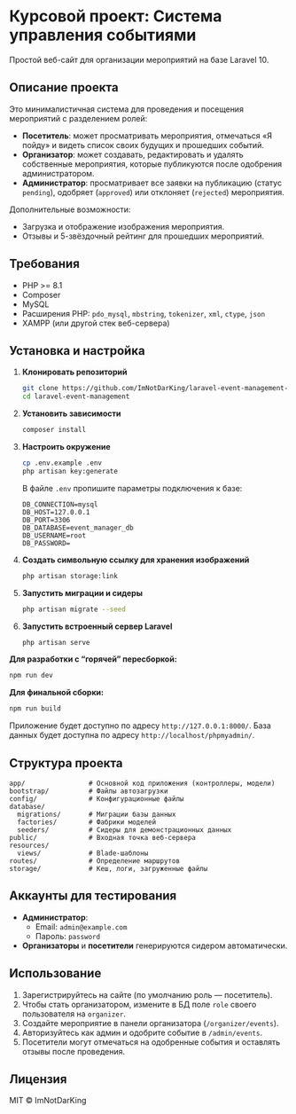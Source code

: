# Курсовой проект: Система управления событиями

Простой веб-сайт для организации мероприятий на базе Laravel 10.

## Описание проекта

Это минималистичная система для проведения и посещения мероприятий с разделением ролей:

- **Посетитель**: может просматривать мероприятия, отмечаться «Я пойду» и видеть список своих будущих и прошедших событий.
- **Организатор**: может создавать, редактировать и удалять собственные мероприятия, которые публикуются после одобрения администратором.
- **Администратор**: просматривает все заявки на публикацию (статус `pending`), одобряет (`approved`) или отклоняет (`rejected`) мероприятия.

Дополнительные возможности:
- Загрузка и отображение изображения мероприятия.
- Отзывы и 5-звёздочный рейтинг для прошедших мероприятий.

## Требования

- PHP >= 8.1
- Composer
- MySQL
- Расширения PHP: `pdo_mysql`, `mbstring`, `tokenizer`, `xml`, `ctype`, `json`
- XAMPP (или другой стек веб-сервера)

## Установка и настройка

1. **Клонировать репозиторий**
   ```bash
   git clone https://github.com/ImNotDarKing/laravel-event-management-system
   cd laravel-event-management
   ```

2. **Установить зависимости**
   ```bash
   composer install
   ```

3. **Настроить окружение**
   ```bash
   cp .env.example .env
   php artisan key:generate
   ```
   В файле `.env` пропишите параметры подключения к базе:
   ```env
   DB_CONNECTION=mysql
   DB_HOST=127.0.0.1
   DB_PORT=3306
   DB_DATABASE=event_manager_db
   DB_USERNAME=root
   DB_PASSWORD=
   ```

4. **Создать символьную ссылку для хранения изображений**
   ```bash
   php artisan storage:link
   ```

5. **Запустить миграции и сидеры**
   ```bash
   php artisan migrate --seed
   ```

6. **Запустить встроенный сервер Laravel**
   ```bash
   php artisan serve
   ```

**Для разработки с “горячей” пересборкой:**
```bash
npm run dev
```
**Для финальной сборки:**
```bash
npm run build
```

Приложение будет доступно по адресу `http://127.0.0.1:8000/`.
База данных будет доступна по адресу `http://localhost/phpmyadmin/`.

## Структура проекта

```
app/                # Основной код приложения (контроллеры, модели)
bootstrap/          # Файлы автозагрузки
config/             # Конфигурационные файлы
database/
  migrations/       # Миграции базы данных
  factories/        # Фабрики моделей
  seeders/          # Сидеры для демонстрационных данных
public/             # Входная точка веб-сервера
resources/
  views/            # Blade-шаблоны
routes/             # Определение маршрутов
storage/            # Кеш, логи, загруженные файлы
```

## Аккаунты для тестирования

- **Администратор**:
  - Email: `admin@example.com`
  - Пароль: `password`
- **Организаторы** и **посетители** генерируются сидером автоматически.

## Использование

1. Зарегистрируйтесь на сайте (по умолчанию роль — посетитель).
2. Чтобы стать организатором, измените в БД поле `role` своего пользователя на `organizer`.
3. Создайте мероприятие в панели организатора (`/organizer/events`).
4. Авторизуйтесь как админ и одобрите событие в `/admin/events`.
5. Посетители могут отмечаться на одобренные события и оставлять отзывы после проведения.

## Лицензия

MIT © ImNotDarKing

